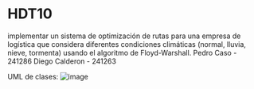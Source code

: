 # HDT10
 implementar un sistema de optimización de rutas para una empresa de logística que considera diferentes condiciones climáticas (normal, lluvia, nieve, tormenta) usando el algoritmo de Floyd-Warshall.
Pedro Caso - 241286
Diego Calderon - 241263

UML de clases:
![image](https://github.com/user-attachments/assets/8d2bd02b-c72b-408e-a8f6-49e001e62fa7)
